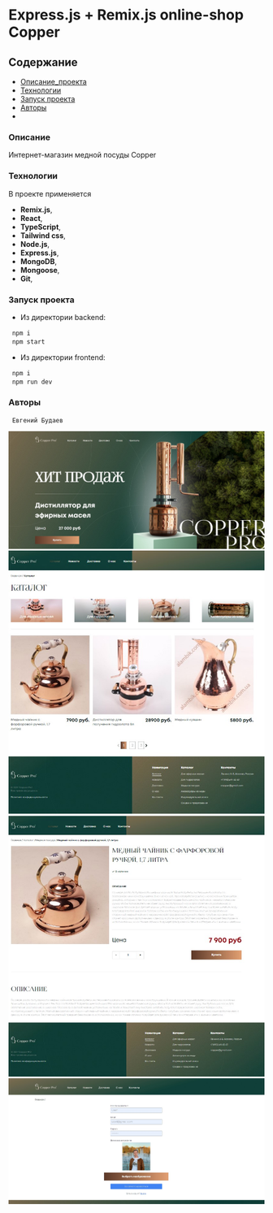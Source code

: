 # Express.js + Remix.js online-shop Copper 

## Содержание
- [Описание_проекта](#Описание_проекта)
- [Технологии](#Технологии)
- [Запуск проекта](#Запуск_проекта)
- [Авторы](#Авторы)
- 
### <a name="Описание_проекта">Описание</a>

Интернет-магазин медной посуды Copper

### <a name="Технологии">Технологии</a>

В проекте применяется
- **Remix.js**,
- **React**,
- **TypeScript**,
- **Tailwind css**,
- **Node.js**,
- **Express.js**,
- **MongoDB**,
- **Mongoose**,
- **Git**,

### <a name="Запуск_проекта">Запуск проекта</a>

- Из директории backend:

```python
 npm i
 npm start
```

- Из директории frontend:

```python
 npm i
 npm run dev
```

### <a name="Авторы">Авторы</a>
```
 Евгений Будаев
```

![Image alt](https://github.com/EvgeniyBudaev/cooper/raw/main/frontend/public/assets/images/readme1.jpg)
![Image alt](https://github.com/EvgeniyBudaev/cooper/raw/main/frontend/public/assets/images/readme2.jpg)
![Image alt](https://github.com/EvgeniyBudaev/cooper/raw/main/frontend/public/assets/images/readme3.jpg)
![Image alt](https://github.com/EvgeniyBudaev/cooper/raw/main/frontend/public/assets/images/readme4.jpg)
